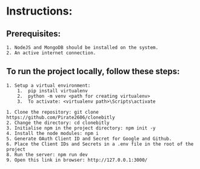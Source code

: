 # Instructions:

## Prerequisites:
    1. NodeJS and MongoDB should be installed on the system.
    2. An active internet connection.

## To run the project locally, follow these steps:
    1. Setup a virtual environment:
        1.	pip install virtualenv
        2.	python -m venv <path for creating virtualenv>
        3.	To activate: <virtualenv path>\Scripts\activate

    1. Clone the repository: git clone https://github.com/Pirate2606/clonebitly
    2. Change the directory: cd clonebitly
    3. Initialise npm in the project directory: npm init -y
    4. Install the node modules: npm i
    5. Generate OAuth Client ID and Secret for Google and Github.
    6. Place the Client IDs and Secrets in a .env file in the root of the project
    8. Run the server: npm run dev
    9. Open this link in browser: http://127.0.0.1:3000/
